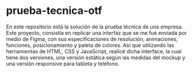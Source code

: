 # prueba-tecnica-otf
En este repositorio está la solución de la prueba técnica de una empresa.
Este proyecto, consistía en replicar una interfaz que se me fué enviada por medio de Figma, con sus especificaciones de resolución, animaciones, funciones, posicionamiento y paleta de colores.
Así que utilizando las herramientas de HTML, CSS y JavaScript, realicé dicha interface, la cual tiene dos versiones, una versión estática según las medidas del mockup
y una versión responsive para tableta y teléfono.

